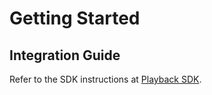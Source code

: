 # Getting Started

## Integration Guide

Refer to the SDK instructions at [Playback SDK](./SDK/Javascript.md).

